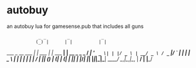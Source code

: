 # autobuy
an autobuy lua for gamesense.pub that includes all guns



                _ _        _            _             
               (_) |      | |          | |            
  ___ _ __ ___  _| | ___  | |_ ___   __| | __ _ _   _ 
 / __| '_ ` _ \| | |/ _ \ | __/ _ \ / _` |/ _` | | | |
 \__ \ | | | | | | |  __/ | || (_) | (_| | (_| | |_| |
 |___/_| |_| |_|_|_|\___|  \__\___/ \__,_|\__,_|\__, |
                                                 __/ |
                                                |___/ 
